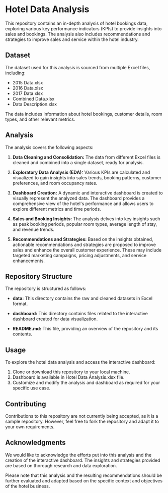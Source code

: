 # Hotel Data Analysis

This repository contains an in-depth analysis of hotel bookings data, exploring various key performance indicators (KPIs) to provide insights into sales and bookings. The analysis also includes recommendations and strategies to improve sales and service within the hotel industry.

## Dataset

The dataset used for this analysis is sourced from multiple Excel files, including:
- 2015 Data.xlsx
- 2016 Data.xlsx
- 2017 Data.xlsx
- Combined Data.xlsx
- Data Description.xlsx

The data includes information about hotel bookings, customer details, room types, and other relevant metrics.

## Analysis

The analysis covers the following aspects:

1. **Data Cleaning and Consolidation:** The data from different Excel files is cleaned and combined into a single dataset, ready for analysis.

2. **Exploratory Data Analysis (EDA):** Various KPIs are calculated and visualized to gain insights into sales trends, booking patterns, customer preferences, and room occupancy rates.

3. **Dashboard Creation:** A dynamic and interactive dashboard is created to visually represent the analyzed data. The dashboard provides a comprehensive view of the hotel's performance and allows users to explore different metrics and time periods.

4. **Sales and Booking Insights:** The analysis delves into key insights such as peak booking periods, popular room types, average length of stay, and revenue trends.

5. **Recommendations and Strategies:** Based on the insights obtained, actionable recommendations and strategies are proposed to improve sales and enhance the overall customer experience. These may include targeted marketing campaigns, pricing adjustments, and service enhancements.

## Repository Structure

The repository is structured as follows:

- **data:** This directory contains the raw and cleaned datasets in Excel format.

- **dashboard:** This directory contains files related to the interactive dashboard created for data visualization.

- **README.md:** This file, providing an overview of the repository and its contents.

## Usage

To explore the hotel data analysis and access the interactive dashboard:

1. Clone or download this repository to your local machine.
2. Dashboard is available in Hotel Data Analysis.xlsx file.
3. Customize and modify the analysis and dashboard as required for your specific use case.

## Contributing

Contributions to this repository are not currently being accepted, as it is a sample repository. However, feel free to fork the repository and adapt it to your own requirements.

## Acknowledgments

We would like to acknowledge the efforts put into this analysis and the creation of the interactive dashboard. The insights and strategies provided are based on thorough research and data exploration.

Please note that this analysis and the resulting recommendations should be further evaluated and adapted based on the specific context and objectives of the hotel business.
